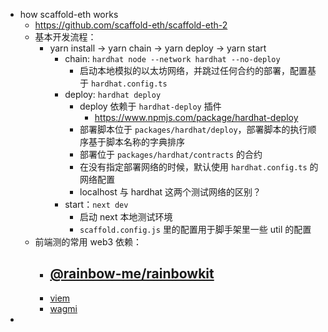 - how scaffold-eth works
	- https://github.com/scaffold-eth/scaffold-eth-2
	- 基本开发流程：
		- yarn install -> yarn chain -> yarn deploy -> yarn start
			- chain: `hardhat node --network hardhat --no-deploy`
				- 启动本地模拟的以太坊网络，并跳过任何合约的部署，配置基于 `hardhat.config.ts`
			- deploy: `hardhat deploy`
				- deploy 依赖于 `hardhat-deploy` 插件
					- https://www.npmjs.com/package/hardhat-deploy
				- 部署脚本位于 `packages/hardhat/deploy`，部署脚本的执行顺序基于脚本名称的字典排序
				- 部署位于 `packages/hardhat/contracts` 的合约
				- 在没有指定部署网络的时候，默认使用 `hardhat.config.ts` 的网络配置
				- localhost 与 hardhat 这两个测试网络的区别？
			- start：`next dev`
				- 启动 next 本地测试环境
				- `scaffold.config.js` 里的配置用于脚手架里一些 util 的配置
	- 前端测的常用 web3 依赖：
		- [@rainbow-me/rainbowkit](https://github.com/rainbow-me/rainbowkit)
			-
		- [viem](https://github.com/wevm/viem)
		- [wagmi](https://github.com/wevm/wagmi)
-